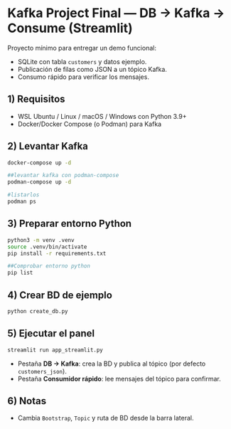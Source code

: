 # Kafka  Project Final — DB → Kafka → Consume (Streamlit)

Proyecto mínimo para entregar un demo funcional:
- SQLite con tabla `customers` y datos ejemplo.
- Publicación de filas como JSON a un tópico Kafka.
- Consumo rápido para verificar los mensajes.

## 1) Requisitos
- WSL Ubuntu / Linux / macOS / Windows con Python 3.9+
- Docker/Docker Compose (o Podman) para Kafka

## 2) Levantar Kafka 
```bash
docker-compose up -d
```
```bash
##levantar kafka con podman-compose
podman-compose up -d
```
```bash
#listarlos
podman ps
```
## 3) Preparar entorno Python
```bash
python3 -m venv .venv
source .venv/bin/activate
pip install -r requirements.txt
```
```bash
##Comprobar entorno python
pip list
```

## 4) Crear BD de ejemplo
```bash
python create_db.py
```

## 5) Ejecutar el panel
```bash
streamlit run app_streamlit.py
```

- Pestaña **DB → Kafka**: crea la BD y publica al tópico (por defecto `customers_json`).
- Pestaña **Consumidor rápido**: lee mensajes del tópico para confirmar.

## 6) Notas
- Cambia `Bootstrap`, `Topic` y ruta de BD desde la barra lateral.
